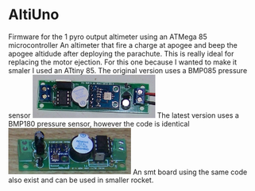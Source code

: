 # AltiUno
Firmware for the 1 pyro output altimeter using an ATMega 85 microcontroller
An altimeter that fire a charge at apogee and beep the apogee altidude after deploying the parachute. This is really ideal for replacing the motor ejection.
For this one because I wanted to make it smaler I used an ATtiny 85.
The original version uses a BMP085 pressure sensor
<img src="/pictures/AltiUno-bmp085.jpg" width="49%">
The latest version uses a BMP180 pressure sensor, however the code is identical
<img src="/pictures/AltiUno-bmp180.jpg" width="49%">
An smt board using the same code also exist and can be used in smaller rocket.

